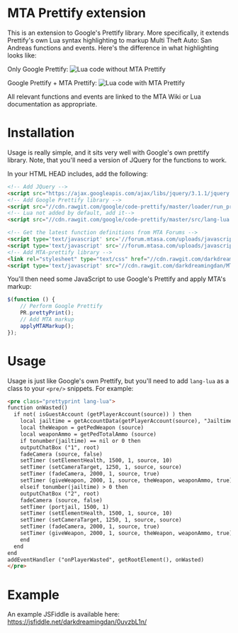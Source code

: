 # MTA Prettify extension
This is an extension to Google's Prettify library.  More specifically, it extends Prettify's own Lua syntax highlighting to markup Multi Theft Auto: San Andreas functions and events.  Here's the difference in what highlighting looks like:

Only Google Prettify:
![Lua code without MTA Prettify](http://i.imgur.com/bEOLh4d.png)

Google Prettify + MTA Prettify:
![Lua code with MTA Prettify](http://i.imgur.com/Kiy86x1.png)

All relevant functions and events are linked to the MTA Wiki or Lua documentation as appropriate.

# Installation
Usage is really simple, and it sits very well with Google's own prettify library.  Note, that you'll need a version of JQuery for the functions to work.

In your HTML HEAD includes, add the following:
```html
<!-- Add JQuery -->
<script src="https://ajax.googleapis.com/ajax/libs/jquery/3.1.1/jquery.min.js"></script>
<!-- Add Google Prettify library -->
<script src="//cdn.rawgit.com/google/code-prettify/master/loader/run_prettify.js"></script>
<!-- Lua not added by default, add it-->
<script src="//cdn.rawgit.com/google/code-prettify/master/src/lang-lua.js"></script> 

<!-- Get the latest function definitions from MTA Forums -->
<script type='text/javascript' src='//forum.mtasa.com/uploads/javascript_syntax/luafuncs.js'></script>
<script type='text/javascript' src='//forum.mtasa.com/uploads/javascript_syntax/mtafuncs.js'></script>
<!-- Add MTA-prettify library -->
<link rel="stylesheet" type="text/css" href="//cdn.rawgit.com/darkdreamingdan/MTA-prettify/master/mtahighlight.min.css">
<script type='text/javascript' src="//cdn.rawgit.com/darkdreamingdan/MTA-prettify/master/mtahighlight.min.js"></script>
```

You'll then need some JavaScript to use Google's Prettify and apply MTA's markup:
```javascript
$(function () {
    // Perform Google Prettify
    PR.prettyPrint();
    // Add MTA markup
    applyMTAMarkup();
});
```

# Usage
Usage is just like Google's own Prettify, but you'll need to add `lang-lua` as a class to your `<pre/>` snippets.  For example:
```html
<pre class="prettyprint lang-lua">
function onWasted() 
  if not( isGuestAccount (getPlayerAccount(source)) ) then 
    local jailtime = getAccountData(getPlayerAccount(source), "Jailtime" ) or 0 
    local theWeapon = getPedWeapon (source) 
    local weaponAmmo = getPedTotalAmmo (source) 
    if tonumber(jailtime) == nil or 0 then 
    outputChatBox ("1", root) 
    fadeCamera (source, false) 
    setTimer (setElementHealth, 1500, 1, source, 10) 
    setTimer (setCameraTarget, 1250, 1, source, source) 
    setTimer (fadeCamera, 2000, 1, source, true) 
    setTimer (giveWeapon, 2000, 1, source, theWeapon, weaponAmmo, true) 
    elseif tonumber(jailtime) > 0 then 
    outputChatBox ("2", root) 
    fadeCamera (source, false) 
    setTimer (portjail, 1500, 1) 
    setTimer (setElementHealth, 1500, 1, source, 10) 
    setTimer (setCameraTarget, 1250, 1, source, source) 
    setTimer (fadeCamera, 2000, 1, source, true) 
    setTimer (giveWeapon, 2000, 1, source, theWeapon, weaponAmmo, true) 
    end 
  end 
end 
addEventHandler ("onPlayerWasted", getRootElement(), onWasted) 
</pre>
```

# Example
An example JSFiddle is available here:
https://jsfiddle.net/darkdreamingdan/0uvzbL1n/
